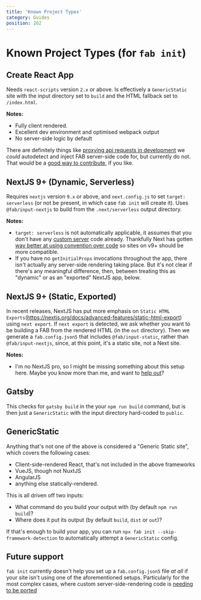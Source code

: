```yaml
---
title: 'Known Project Types'
category: Guides
position: 202
---
```


# Known Project Types (for `fab init`)

## Create React App

Needs `react-scripts` version `2.x` or above. Is effectively a `GenericStatic` site with the input directory set to `build` and the HTML fallback set to `/index.html`.

**Notes:**

* Fully client rendered.
* Excellent dev environment and optimised webpack output
* No server-side logic by default

There are definitely things like [proxying api requests in development](https://create-react-app.dev/docs/proxying-api-requests-in-development/) we _could_ autodetect and inject FAB server-side code for, but currently do not. That would be a [good way to contribute](https://fab.dev/guides/contributing), if you like.

## NextJS 9+ (Dynamic, Serverless)

Requires `nextjs` version `9.x` or above, and `next.config.js` to set `target: serverless` (or not be present, in which case `fab init` will create it). Uses `@fab/input-nextjs` to build from the `.next/serverless` output directory.

**Notes:**

* `target: serverless` is not automatically applicable, it assumes that you don't have any [custom server](https://nextjs.org/docs/advanced-features/custom-server) code already. Thankfully Next has gotten [way better at using convention over code](https://nextjs.org/docs/routing/dynamic-routes) so sites on v9+ should be more compatible.
* If you have no `getInitialProps` invocations throughout the app, there isn't actually any server-side rendering taking place. But it's not clear if there's any meaningful difference, then, between treating this as "dynamic" or as an "exported" NextJS app, below.

## NextJS 9+ (Static, Exported)

In recent releases, NextJS has put more emphasis on `Static HTML Exports`(https://nextjs.org/docs/advanced-features/static-html-export) using `next export`. If `next export` is detected, we ask whether you want to be building a FAB from the rendered HTML (in the `out` directory). Then we generate a `fab.config.json5` that includes `@fab/input-static`, rather than `@fab/input-nextjs`, since, at this point, it's a static site, not a Next site.

**Notes:**

* I'm no NextJS pro, so I might be missing something about this setup here. Maybe you know more than me, and want to [help out](https://fab.dev/guides/contributing)?

## Gatsby

This checks for `gatsby build` in the your `npm run build` command, but is then just a `GenericStatic` with the input directory hard-coded to `public`.

## GenericStatic

Anything that's not one of the above is considered a "Generic Static site", which covers the following cases:

* Client-side-rendered React, that's not included in the above frameworks
* VueJS, though not NuxtJS
* AngularJS
* anything else statically-rendered.

This is all driven off two inputs:

* What command do you build your output with (by default `npm run build`)?
* Where does it put its output (by default `build`, `dist` or `out`)?

If that's enough to build your app, you can run `npx fab init --skip-framework-detection` to automatically attempt a `GenericStatic` config.

## Future support

`fab init` currently doesn't help you set up a `fab.config.json5` file _at all_ if your site isn't using one of the aforementioned setups. Particularly for the most complex cases, where custom server-side-rendering code is [needing to be ported](https://fab.dev/)
